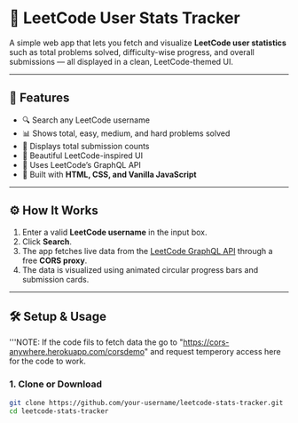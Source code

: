 # 🧩 LeetCode User Stats Tracker

A simple web app that lets you fetch and visualize **LeetCode user statistics** such as total problems solved, difficulty-wise progress, and overall submissions — all displayed in a clean, LeetCode-themed UI.

---

## 🚀 Features

- 🔍 Search any LeetCode username  
- 📊 Shows total, easy, medium, and hard problems solved  
- 🧠 Displays total submission counts  
- 🎨 Beautiful LeetCode-inspired UI  
- 🔁 Uses LeetCode’s GraphQL API  
- 🧰 Built with **HTML, CSS, and Vanilla JavaScript**

---

## ⚙️ How It Works

1. Enter a valid **LeetCode username** in the input box.
2. Click **Search**.
3. The app fetches live data from the [LeetCode GraphQL API](https://leetcode.com/graphql/) through a free **CORS proxy**.
4. The data is visualized using animated circular progress bars and submission cards.

---

## 🛠️ Setup & Usage
'''NOTE:
If the code fils to fetch data the go to "https://cors-anywhere.herokuapp.com/corsdemo" and  request temperory access here for the code to work.


### 1. Clone or Download
```bash
git clone https://github.com/your-username/leetcode-stats-tracker.git
cd leetcode-stats-tracker




